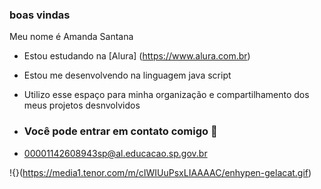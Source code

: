 ### boas vindas 

Meu nome é Amanda Santana

- Estou estudando na [Alura] (https://www.alura.com.br)
- Estou me desenvolvendo na linguagem java script
- Utilizo esse espaço para minha organização e compartilhamento dos meus projetos desnvolvidos

- ### Você pode entrar em contato comigo 📧

- 00001142608943sp@al.educacao.sp.gov.br


!{}(https://media1.tenor.com/m/cIWIUuPsxLIAAAAC/enhypen-gelacat.gif)
